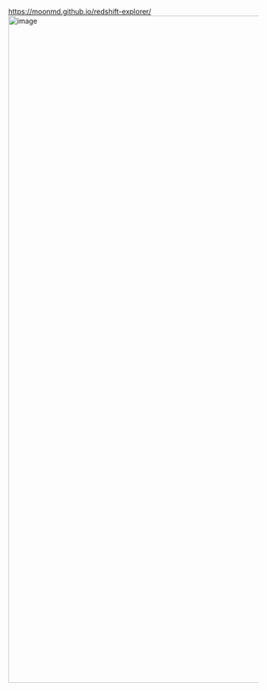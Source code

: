 https://moonmd.github.io/redshift-explorer/
<a href="https://moonmd.github.io/redshift-explorer/">
  <img width="667" height="1341" alt="image" src="https://github.com/user-attachments/assets/c76100fc-4d53-49f9-b6e7-2c31658dfc90" />
</a>

